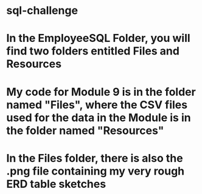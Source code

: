 # sql-challenge
# In the EmployeeSQL Folder, you will find two folders entitled Files and Resources
# My code for Module 9 is in the folder named "Files", where the CSV files used for the data in the Module is in the folder named "Resources"
# In the Files folder, there is also the .png file containing my very rough ERD table sketches
